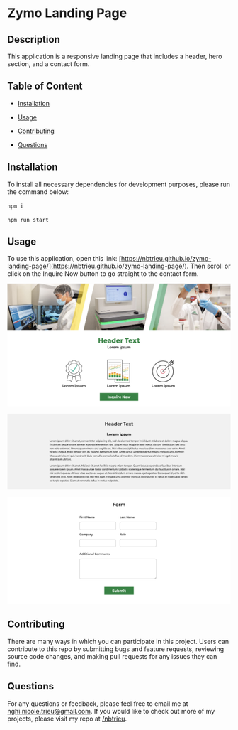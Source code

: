 # Zymo Landing Page
## Description

This application is a responsive landing page that includes a header, hero section, and a contact form.

## Table of Content

* [Installation](#installation)

* [Usage](#usage)

* [Contributing](#contributing)

* [Questions](#questions)   


## Installation

To install all necessary dependencies for development purposes, please run the command below:  

``npm i``  

``npm run start``


## Usage

To use this application, open this link: [https://nbtrieu.github.io/zymo-landing-page/](https://nbtrieu.github.io/zymo-landing-page/). Then scroll or click on the Inquire Now button to go straight to the contact form.

 
![Header](./src/assets/header.png)  

![Hero](./src/assets/hero.png)  

![Form](./src/assets/form.png)  


## Contributing

There are many ways in which you can participate in this project.
Users can contribute to this repo by submitting bugs and feature requests, reviewing source code changes, and making pull requests for any issues they can find.    


## Questions

For any questions or feedback, please feel free to email me at nghi.nicole.trieu@gmail.com.
If you would like to check out more of my projects, please visit my repo at [/nbtrieu](https://github.com/nbtrieu).
